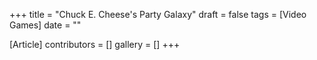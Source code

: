 +++
title = "Chuck E. Cheese's Party Galaxy"
draft = false
tags = [Video Games]
date = ""

[Article]
contributors = []
gallery = []
+++